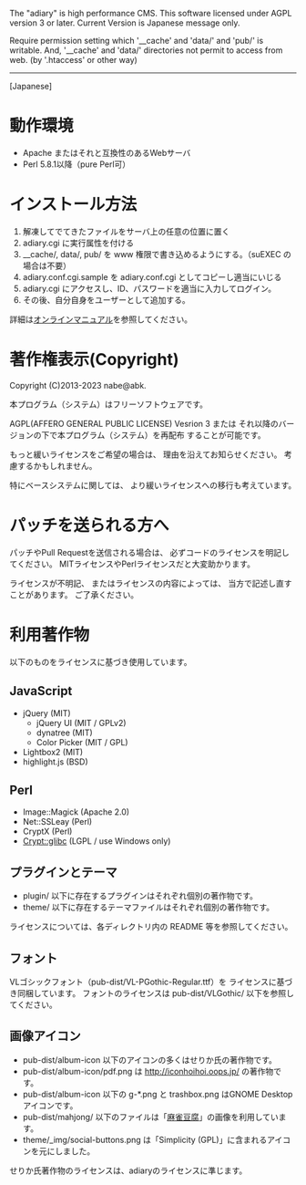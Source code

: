 The "adiary" is high performance CMS.
This software licensed under AGPL version 3 or later.
Current Version is Japanese message only.

Require permission setting which '__cache' and 'data/' and 'pub/' is writable.
And, '__cache' and 'data/' directories not permit to access from web.
(by '.htaccess' or other way)

----------------------------------------------------------------------
[Japanese]

# 動作環境

  * Apache またはそれと互換性のあるWebサーバ
  * Perl 5.8.1以降（pure Perl可）

# インストール方法

  1. 解凍してでてきたファイルをサーバ上の任意の位置に置く
  2. adiary.cgi に実行属性を付ける
  3. __cache/, data/, pub/ を www 権限で書き込めるようにする。（suEXEC の場合は不要）
  4. adiary.conf.cgi.sample を adiary.conf.cgi としてコピーし適当にいじる
  5. adiary.cgi にアクセスし、ID、パスワードを適当に入力してログイン。
  6. その後、自分自身をユーザーとして追加する。

詳細は[オンラインマニュアル](http://adiary.org/v3man/)を参照してください。

# 著作権表示(Copyright)

 Copyright (C)2013-2023 nabe@abk.

本プログラム（システム）はフリーソフトウェアです。

AGPL(AFFERO GENERAL PUBLIC LICENSE) Vesrion 3 または
それ以降のバージョンの下で本プログラム（システム）を再配布
することが可能です。

もっと緩いライセンスをご希望の場合は、
理由を沿えてお知らせください。
考慮するかもしれません。

特にベースシステムに関しては、
より緩いライセンスへの移行も考えています。

# パッチを送られる方へ

パッチやPull Requestを送信される場合は、
必ずコードのライセンスを明記してください。
MITライセンスやPerlライセンスだと大変助かります。

ライセンスが不明記、
またはライセンスの内容によっては、
当方で記述し直すことがあります。
ご了承ください。

# 利用著作物

以下のものをライセンスに基づき使用しています。

## JavaScript

  * jQuery (MIT)
    * jQuery UI (MIT / GPLv2)
    * dynatree  (MIT)
    * Color Picker (MIT / GPL)
  * Lightbox2 (MIT)
  * highlight.js (BSD)

## Perl

  * Image::Magick (Apache 2.0)
  * Net::SSLeay (Perl)
  * CryptX (Perl)
  * [Crypt::glibc](https://github.com/nabe-abk/Crypt-glibc) (LGPL / use Windows only)

## プラグインとテーマ

  * plugin/ 以下に存在するプラグインはそれぞれ個別の著作物です。
  * theme/ 以下に存在するテーマファイルはそれぞれ個別の著作物です。

ライセンスについては、各ディレクトリ内の README 等を参照してください。

## フォント

VLゴシックフォント（pub-dist/VL-PGothic-Regular.ttf）を
ライセンスに基づき同梱しています。
フォントのライセンスは pub-dist/VLGothic/ 以下を参照してください。

## 画像アイコン

  * pub-dist/album-icon 以下のアイコンの多くはせりか氏の著作物です。
  * pub-dist/album-icon/pdf.png は http://iconhoihoi.oops.jp/ の著作物です。
  * pub-dist/album-icon 以下の g-*.png と trashbox.png はGNOME Desktopアイコンです。
  * pub-dist/mahjong/ 以下のファイルは「[麻雀豆腐](http://majandofu.com/mahjong-images)」の画像を利用しています。
  * theme/_img/social-buttons.png は「Simplicity (GPL)」に含まれるアイコンを元にしました。

せりか氏著作物のライセンスは、adiaryのライセンスに準じます。
